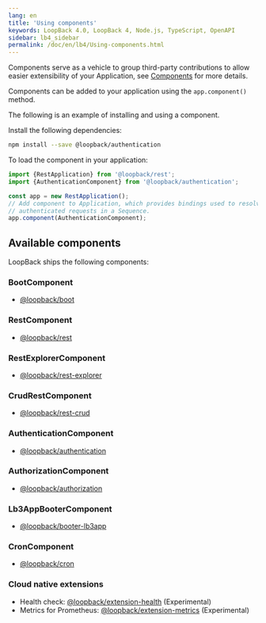 ```yaml
---
lang: en
title: 'Using components'
keywords: LoopBack 4.0, LoopBack 4, Node.js, TypeScript, OpenAPI
sidebar: lb4_sidebar
permalink: /doc/en/lb4/Using-components.html
---
```


Components serve as a vehicle to group third-party contributions to allow easier
extensibility of your Application, see [Components](Components.md) for more
details.

Components can be added to your application using the `app.component()` method.

The following is an example of installing and using a component.

Install the following dependencies:

```sh
npm install --save @loopback/authentication
```

To load the component in your application:

```ts
import {RestApplication} from '@loopback/rest';
import {AuthenticationComponent} from '@loopback/authentication';

const app = new RestApplication();
// Add component to Application, which provides bindings used to resolve
// authenticated requests in a Sequence.
app.component(AuthenticationComponent);
```

## Available components

LoopBack ships the following components:

### BootComponent

- [@loopback/boot](Booting-an-Application.md)

### RestComponent

- [@loopback/rest](Server.md)

### RestExplorerComponent

- [@loopback/rest-explorer](Self-hosted-REST-API-Explorer.md)

### CrudRestComponent

- [@loopback/rest-crud](Creating-CRUD-REST-apis.md)

### AuthenticationComponent

- [@loopback/authentication](Loopback-component-authentication.md)

### AuthorizationComponent

- [@loopback/authorization](Loopback-component-authorization.md)

### Lb3AppBooterComponent

- [@loopback/booter-lb3app](Boot-and-Mount-a-LoopBack-3-application.md)

### CronComponent

- [@loopback/cron](Running-cron-jobs.md)

### Cloud native extensions

- Health check: [@loopback/extension-health](Health.md) (Experimental)
- Metrics for Prometheus: [@loopback/extension-metrics](Metrics.md)
  (Experimental)

